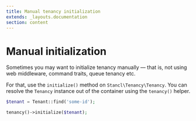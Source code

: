 ```yaml
---
title: Manual tenancy initialization
extends: _layouts.documentation
section: content
---
```


# Manual initialization

Sometimes you may want to initialize tenancy manually — that is, not using web middleware, command traits, queue tenancy etc.

For that, use the `initialize()` method on `Stancl\Tenancy\Tenancy`. You can resolve the `Tenancy` instance out of the container using the `tenancy()` helper.

```php
$tenant = Tenant::find('some-id');

tenancy()->initialize($tenant);
```
